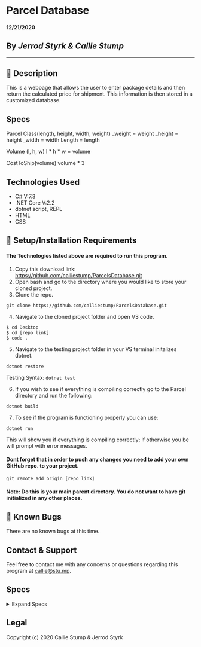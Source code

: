 # Parcel Database

#### **12/21/2020**

## By _Jerrod Styrk & Callie Stump_
---
## 🚩 **Description**
This is a webpage that allows the user to enter package details and then return the calculated price for shipment. This information is then stored in a customized database.

## Specs
Parcel Class(length, height, width, weight)
_weight = weight
_height = height
_width = width
Length = length


Volume (l, h, w)
l * h * w = volume

CostToShip(volume)
volume * 3 

## **Technologies Used**
* C# V:7.3
* .NET Core V:2.2
* dotnet script, REPL
* HTML
* CSS

## 🔧 **Setup/Installation Requirements**
#### The Technologies listed above are required to run this program.
1. Copy this download link: https://github.com/calliestump/ParcelsDatabase.git
2. Open bash and go to the directory where you would like to store your cloned project.
3. Clone the repo.
```
git clone https://github.com/calliestump/ParcelsDatabase.git
```
4. Navigate to the cloned project folder and open VS code.
```
$ cd Desktop
$ cd [repo link]
$ code .
```
5. Navigate to the testing project folder in your VS terminal initalizes dotnet.
```
dotnet restore
```
Testing Syntax: ```dotnet test```

6. If you wish to see if everything is compiling correctly go to the Parcel directory and run the following:
```
dotnet build
```
7. To see if the program is functioning properly you can use:
```
dotnet run
```
This will show you if everything is compiling correctly; if otherwise you be will prompt with error messages.

#### Dont forget that in order to push any changes you need to add your own GitHub repo. to your project.
```
git remote add origin [repo link]
```
#### Note: Do this is your main parent directory. You do not want to have git initialized in any other places.

## 🐛 Known Bugs
There are no known bugs at this time.
## Contact & Support
Feel free to contact me with any concerns or questions regarding this program at callie@stu.mp.

## **Specs**

<details>
<summary>Expand Specs</summary>
<table>
  <tr>
    <th>Test</th>
    <th>Input</th>
    <th>Output</th>
    <th>Completed</th>
  </tr>
  <tr>
    <td></td>
    <td></td>
    <td></td>
    <td></td>
  </tr>    
  <tr>
    <td></td>
    <td></td>
    <td></td>
    <td></td>
  </tr>
</table> 
</details>

## Legal
Copyright (c) 2020 Callie Stump & Jerrod Styrk
